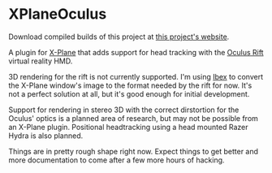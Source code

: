 XPlaneOculus
============

Download compiled builds of this project at [this project's website](http://runway12.com/projects/XPlaneOculus/).

A plugin for [X-Plane](http://www.x-plane.com) that adds support for head tracking with the [Oculus Rift](http://www.oculusvr.com) virtual reality HMD.

3D rendering for the rift is not currently supported. I'm using [Ibex](http://hwahba.com/ibex/) to convert the X-Plane window's image to the format needed by the rift for now. It's not a perfect solution at all, but it's good enough for initial development.

Support for rendering in stereo 3D with the correct dirstortion for the Oculus' optics is a planned area of research, but may not be possible from an X-Plane plugin. Positional headtracking using a head mounted Razer Hydra is also planned.

Things are in pretty rough shape right now. Expect things to get better and more documentation to come after a few more hours of hacking.